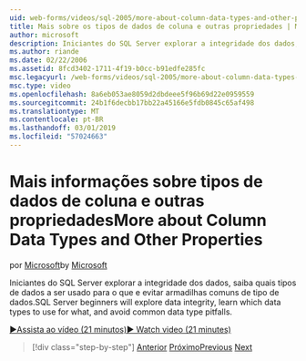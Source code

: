 ```yaml
---
uid: web-forms/videos/sql-2005/more-about-column-data-types-and-other-properties
title: Mais sobre os tipos de dados de coluna e outras propriedades | Microsoft Docs
author: microsoft
description: Iniciantes do SQL Server explorar a integridade dos dados, saiba quais tipos de dados a ser usado para o que e evitar armadilhas comuns de tipo de dados.
ms.author: riande
ms.date: 02/22/2006
ms.assetid: 8fcd3402-1711-4f19-b0cc-b91edfe285fc
msc.legacyurl: /web-forms/videos/sql-2005/more-about-column-data-types-and-other-properties
msc.type: video
ms.openlocfilehash: 8a6eb053ae8059d2dbdeee5f96b69d22e0959559
ms.sourcegitcommit: 24b1f6decbb17bb22a45166e5fdb0845c65af498
ms.translationtype: MT
ms.contentlocale: pt-BR
ms.lasthandoff: 03/01/2019
ms.locfileid: "57024663"
---
```

<a name="more-about-column-data-types-and-other-properties"></a><span data-ttu-id="e010c-103">Mais informações sobre tipos de dados de coluna e outras propriedades</span><span class="sxs-lookup"><span data-stu-id="e010c-103">More about Column Data Types and Other Properties</span></span>
====================
<span data-ttu-id="e010c-104">por [Microsoft](https://github.com/microsoft)</span><span class="sxs-lookup"><span data-stu-id="e010c-104">by [Microsoft](https://github.com/microsoft)</span></span>

<span data-ttu-id="e010c-105">Iniciantes do SQL Server explorar a integridade dos dados, saiba quais tipos de dados a ser usado para o que e evitar armadilhas comuns de tipo de dados.</span><span class="sxs-lookup"><span data-stu-id="e010c-105">SQL Server beginners will explore data integrity, learn which data types to use for what, and avoid common data type pitfalls.</span></span>

[<span data-ttu-id="e010c-106">&#9654;Assista ao vídeo (21 minutos)</span><span class="sxs-lookup"><span data-stu-id="e010c-106">&#9654; Watch video (21 minutes)</span></span>](https://channel9.msdn.com/Blogs/ASP-NET-Site-Videos/more-about-column-data-types-and-other-properties)

> [!div class="step-by-step"]
> <span data-ttu-id="e010c-107">[Anterior](understanding-database-tables-and-records.md)
> [Próximo](designing-relational-database-tables.md)</span><span class="sxs-lookup"><span data-stu-id="e010c-107">[Previous](understanding-database-tables-and-records.md)
[Next](designing-relational-database-tables.md)</span></span>
